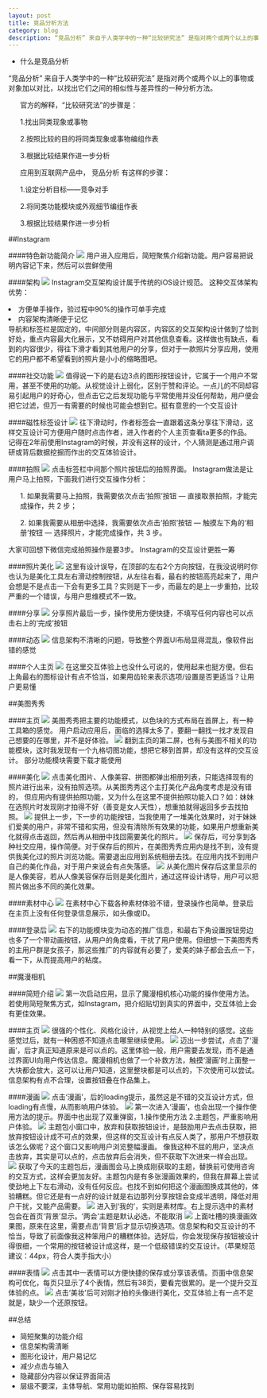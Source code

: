 ```yaml
---
layout: post
title: 竞品分析方法
category: blog
description: “竞品分析” 来自于人类学中的一种“比较研究法” 是指对两个或两个以上的事物或对象加以对比，以找出它们之间的相似性与差异性的一种分析方法。
---
```


<ul>
<li>什么是竞品分析</li>
</ul>
“竞品分析” 来自于人类学中的一种“比较研究法” 是指对两个或两个以上的事物或对象加以对比，以找出它们之间的相似性与差异性的一种分析方法。
<ul>官方的解释，“比较研究法”的步骤是：</ul>
<ul>1.找出同类现象或事物</ul>
<ul>2.按照比较的目的将同类现象或事物编组作表</ul>
<ul>3.根据比较结果作进一步分析</ul>
<ul>应用到互联网产品中， 竞品分析 有这样的步骤：</ul>
<ul>1.设定分析目标——竞争对手</ul>
<ul>2.将同类功能模块或外观细节编组作表</ul>
<ul>3.根据比较结果作进一步分析</ul>

##Instagram

####特色新功能简介
<img src="/images/blog/拍照应用/图片1.png">
用户进入应用后，简短聚焦介绍新功能。用户容易把说明内容记下来，然后可以尝鲜使用

####架构
<img src="/images/blog/拍照应用/图片2.png">
Instagram交互架构设计属于传统的iOS设计规范。
这种交互体架构优势：
<li>方便单手操作，验过程中90%的操作可单手完成</li>
<li>内容架构清晰便于记忆</li>
导航和标签栏是固定的，中间部分则是内容区，内容区的交互架构设计做到了恰到好处，重点内容最大化展示，又不妨碍用户对其他信息查看。这样做也有缺点，看到的内容很少，得往下滑才看到其他用户的分享，但对于一款照片分享应用，使用它的用户都不希望看到的照片是小小的缩略图吧。

####社交功能
<img src="/images/blog/拍照应用/图片3.png">
值得说一下的是右边3点的图形按钮设计，它属于一个用户不常用，甚至不使用的功能。从视觉设计上弱化，区别于赞和评论。一点儿的不同却容易引起用户的好奇心，但点击它之后发现功能与平常使用并没任何帮助，用户便会把它过滤，但万一有需要的时候也可能会想到它。挺有意思的一个交互设计

####磁性标签设计
<img src="/images/blog/拍照应用/图片4.png">
往下滑动时，作者标签会一直跟着这条分享往下滑动，这样交互设计可方便用户随时点击作者，进入作者的个人主页查看ta更多的作品。
记得在2年前使用Instagram的时候，并没有这样的设计，个人猜测是通过用户调研或背后数据挖掘而作出的交互体验设计。

####拍照
<img src="/images/blog/拍照应用/图片5.png">
点击标签栏中间那个照片按钮后的拍照界面。
Instagram做法是让用户马上拍照，下面我们进行交互操作分析：
<ul>1. 如果我需要马上拍照，我需要依次点击‘拍照’按钮 — 直接取景拍照，才能完成操作，共 2 步；</ul>
<ul>2. 如果我需要从相册中选择，我需要依次点击‘拍照’按钮 — 触摸左下角的‘相册’按钮 — 选择照片，才能完成操作，共 3 步。</ul>
大家可回想下微信完成拍照操作是要3步。
Instagram的交互设计更胜一筹

####照片美化
<img src="/images/blog/拍照应用/图片6.png">
这里有设计误导，在顶部的左右2个方向按钮，在我没说明时你也认为是美化工具左右滑动控制按钮，从左往右看，最右的按钮高亮起来了，用户会想是不是点击一下会有更多工具？实则是下一步，而最左的是上一步重拍，比较严重的一个错误，与用户思维模式不一致。

####分享
<img src="/images/blog/拍照应用/图片7.png">
分享照片最后一步，操作使用方便快捷，不填写任何内容也可以点击右上的‘完成’按钮

####动态
<img src="/images/blog/拍照应用/图片8.png">
信息架构不清晰的问题，导致整个界面UI布局显得混乱，像软件出错的感觉

####个人主页
<img src="/images/blog/拍照应用/图片9.png">
在这里交互体验上也没什么可说的，使用起来也挺方便。但右上角最右的图标设计有点不恰当，如果用齿轮来表示选项/设置是否更适当？让用户更易懂

##美图秀秀

####主页
<img src="/images/blog/拍照应用/图片10.png">
美图秀秀把主要的功能模式，以色块的方式布局在首屏上，有一种工具箱的感觉。
用户启动应用后，面临的选择太多了，要翻一翻找一找才发现自己想要的在哪里，并不是好体验。
<img src="/images/blog/拍照应用/图片10-1.png">
翻到主页的第二屏，也有与美图不相关的功能模块，这时我发现有一个九格切图功能，想把它移到首屏，却没有这样的交互设计。
部分功能模块需要下载才能使用

####美化
<img src="/images/blog/拍照应用/图片11.png">
点击美化图片、人像美容、拼图都弹出相册列表，只能选择现有的照片进行出来，没有拍照选项。从美图秀秀这个主打美化产品角度考虑是没有错的，
但应用内有提供拍照功能，又为什么在这里不提供拍照功能入口？如：妹妹在选照片时发现刚才拍得不好（善变是女人天性），想重拍就得返回多步去找拍照。
<img src="/images/blog/拍照应用/图片12.png">
提供上一步，下一步的功能按钮，当我使用了一堆美化效果时，对于妹妹们爱美的用户，非常不错和实用，但没有清除所有效果的功能，如果用户想重新美化就得点击返回，然后再从相册中找回需要美化的照片。
<img src="/images/blog/拍照应用/图片13.png">
保存后，可分享到各种社交应用，操作简便。对于保存后的照片，在美图秀秀应用内是找不到，没有提供我美化过的照片浏览功能。需要退出应用到系统相册去找。在应用内找不到用户自己的美化作品，对于用户来说会有点失落感。
<img src="/images/blog/拍照应用/图片14.png">
从美化图片保存后这里显示的是人像美容，若从人像美容保存后则是美化图片，通过这样设计诱导，用户可以把照片做出多不同的美化效果。

####素材中心
<img src="/images/blog/拍照应用/图片15.png">
在素材中心下载各种素材体验不错，登录操作也简单。登录后在主页上没有任何登录信息展示，如头像或ID。

####登录后
<img src="/images/blog/拍照应用/图片16.png">
右下的功能模块变为动态的推广信息，和最右下角设置按钮旁边也多了一个带动画按钮，从用户的角度看，干扰了用户使用。但细想一下美图秀秀的主用户群是女孩子，那这些推广的内容就有必要了，爱美的妹子都会去点一下，看一下，从而提高用户的粘度。

##魔漫相机

####简短介绍
<img src="/images/blog/拍照应用/图片17.png">
第一次启动应用，显示了魔漫相机核心功能的操作使用方法。若使用简短聚焦方式，如Instagram，把介绍贴切到真实的界面中，交互体验上会有更佳效果。

####主页
<img src="/images/blog/拍照应用/图片18.png">
很强的个性化、风格化设计，从视觉上给人一种特别的感觉。这些感觉过后，就有一种困惑不知道点击哪里继续使用。
<img src="/images/blog/拍照应用/图片19.png">
迈出一步尝试，点击了‘漫画’，后才真正知道原来是可以点的。这里体验一般，用户需要去发现，而不是通过界面UI向用户传达信息。魔漫相机也做了一个补救方法，触摸‘漫画’时上面整一大块都会放大，这可以让用户知道，这里整块都是可以点的，下次使用可以尝试。信息架构有点不合理，设置按钮叠在作品集上。

####漫画
<img src="/images/blog/拍照应用/图片20.png">
点击‘漫画’，后的loading提示，虽然这是不错的交互设计方式，但loading有点慢，从而影响用户体验。
<img src="/images/blog/拍照应用/图片21.png">
第一次进入‘漫画’，也会出现一个操作使用方法的提示。界面中也出现了双重弹窗，1.操作使用方法 2.主题包，严重影响用户体验。
<img src="/images/blog/拍照应用/图片22.png">
主题包小窗口中，放弃和获取按钮设计，是鼓励用户去点击获取，把放弃按钮设计成不可点的效果，但这样的交互设计有点反人类了，那用户不想获取该怎么做呢？这个窗口又影响用户浏览整幅漫画。
像我这种不屈的用户，坚决点击放弃，其实是可以点的，点击放弃后会消失，但不获取下次进来一样会出现。
<img src="/images/blog/拍照应用/图片23.png">
获取了今天的主题包后，漫画图会马上换成刚获取的主题，替换前可使用咨询的交互方式，这样会更加友好。主题包内是有多张漫画效果的，但我在屏幕上尝试使劲地上下左右滑动，没有任何反应。也找不到如何把这个漫画图换成其他的，体验糟糕。但它还是有一点好的设计就是右边那列分享按钮会变成半透明，降低对用户干扰，又能产品需要。
<img src="/images/blog/拍照应用/图片24.png">
进入到‘我的’，实则是素材库。右上提示选中的素材包会在首页‘背景’显示。‘两会’主题是默认必选，不能取消
<img src="/images/blog/拍照应用/图片25.png">
上面吐槽的换漫画效果图，原来在这里，需要点击‘背景’后才显示切换选项。信息架构和交互设计的不恰当，导致了前面像我这种笨用户的糟糕体验。选好后，你会发现保存按钮被设计得很细，一个常用的按钮被设计成这样，是一个低级错误的交互设计。（苹果规范建议：44px，符合人类手指大小）

####表情
<img src="/images/blog/拍照应用/图片26.png">
点击其中一表情可以方便快捷的保存或分享该表情。页面中信息架构可优化，每页只显示了4个表情，然后有38页，要看完很累的。是一个提升交互体验的点。
<img src="/images/blog/拍照应用/图片27.png">
点击‘美妆’后可对刚才拍的头像进行美化，交互体验上有一点不足就是，缺少一个还原按钮。

##总结
<ul>
	<li>简短聚集的功能介绍</li>
	<li>信息架构需清晰</li>
	<li>图形化设计，用户易记忆</li>
	<li>减少点击与输入</li>
	<li>隐藏部分内容以保证界面简洁</li>
	<li>层级不要深，主体导航、常用功能如拍照、保存容易找到</li>
</ul>




